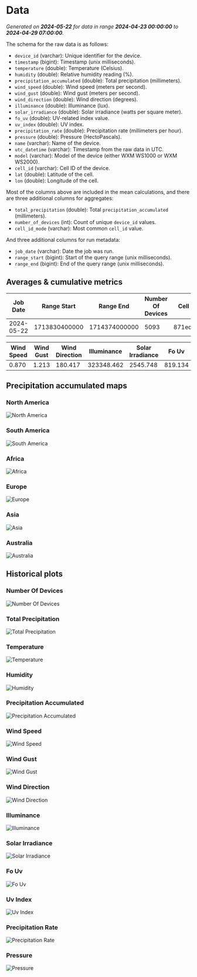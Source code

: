 # Data

_Generated on **2024-05-22** for data in range **2024-04-23 00:00:00** to **2024-04-29 07:00:00**._

The schema for the raw data is as follows:

- `device_id` (varchar): Unique identifier for the device.
- `timestamp` (bigint): Timestamp (unix milliseconds).
- `temperature` (double): Temperature (Celsius).
- `humidity` (double): Relative humidity reading (%).
- `precipitation_accumulated` (double): Total precipitation (millimeters).
- `wind_speed` (double): Wind speed (meters per second).
- `wind_gust` (double): Wind gust (meters per second).
- `wind_direction` (double): Wind direction (degrees).
- `illuminance` (double): Illuminance (lux).
- `solar_irradiance` (double): Solar irradiance (watts per square meter).
- `fo_uv` (double): UV-related index value.
- `uv_index` (double): UV index.
- `precipitation_rate` (double): Precipitation rate (millimeters per hour).
- `pressure` (double): Pressure (HectoPascals).
- `name` (varchar): Name of the device.
- `utc_datetime` (varchar): Timestamp from the raw data in UTC.
- `model` (varchar): Model of the device (either WXM WS1000 or WXM WS2000).
- `cell_id` (varchar): Cell ID of the device.
- `lat` (double): Latitude of the cell.
- `lon` (double): Longitude of the cell.

Most of the columns above are included in the mean calculations, and there are three additional columns for aggregates:

- `total_precipitation` (double): Total `precipitation_accumulated` (millimeters).
- `number_of_devices` (int): Count of unique `device_id` values.
- `cell_id_mode` (varchar): Most common `cell_id` value.

And three additional columns for run metadata:

- `job_date` (varchar): Date the job was run.
- `range_start` (bigint): Start of the query range (unix milliseconds).
- `range_end` (bigint): End of the query range (unix milliseconds).

## Averages & cumulative metrics

| Job Date   | Range Start   | Range End     | Number Of Devices | Cell Id Mode    | Total Precipitation | Temperature | Humidity | Precipitation Accumulated |
|------------|---------------|---------------|-------------------|-----------------|---------------------|-------------|----------|---------------------------|
| 2024-05-22 | 1713830400000 | 1714374000000 | 5093              | 871eda743ffffff | 122351783651.668    | 13.759      | 70.472   | 1114.528                  |

| Wind Speed | Wind Gust | Wind Direction | Illuminance | Solar Irradiance | Fo Uv   | Uv Index | Precipitation Rate | Pressure |
|------------|-----------|----------------|-------------|------------------|---------|----------|--------------------|----------|
| 0.870      | 1.213     | 180.417        | 323348.462  | 2545.748         | 819.134 | 1.022    | 0.063              | 989.694  |

## Precipitation accumulated maps

### North America

![North America](./assets/maps/precipitation_map_north_america.png)

### South America

![South America](./assets/maps/precipitation_map_south_america.png)

### Africa

![Africa](./assets/maps/precipitation_map_africa.png)

### Europe

![Europe](./assets/maps/precipitation_map_europe.png)

### Asia

![Asia](./assets/maps/precipitation_map_asia.png)

### Australia

![Australia](./assets/maps/precipitation_map_australia.png)

## Historical plots

### Number Of Devices

![Number Of Devices](./assets/averages/number_of_devices.png)

### Total Precipitation

![Total Precipitation](./assets/averages/total_precipitation.png)

### Temperature

![Temperature](./assets/averages/temperature.png)

### Humidity

![Humidity](./assets/averages/humidity.png)

### Precipitation Accumulated

![Precipitation Accumulated](./assets/averages/precipitation_accumulated.png)

### Wind Speed

![Wind Speed](./assets/averages/wind_speed.png)

### Wind Gust

![Wind Gust](./assets/averages/wind_gust.png)

### Wind Direction

![Wind Direction](./assets/averages/wind_direction.png)

### Illuminance

![Illuminance](./assets/averages/illuminance.png)

### Solar Irradiance

![Solar Irradiance](./assets/averages/solar_irradiance.png)

### Fo Uv

![Fo Uv](./assets/averages/fo_uv.png)

### Uv Index

![Uv Index](./assets/averages/uv_index.png)

### Precipitation Rate

![Precipitation Rate](./assets/averages/precipitation_rate.png)

### Pressure

![Pressure](./assets/averages/pressure.png)

